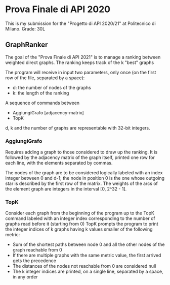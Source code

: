 # Prova Finale di API 2020

This is my submission for the "Progetto di API 2020/21" at Politecnico di Milano.
Grade: 30L

## GraphRanker

The goal of the "Prova Finale di API 2021" is to manage a ranking between weighted direct graphs.
The ranking keeps track of the k "best" graphs

The program will receive in input two parameters, only once (on the first row of the file, separated by a space):
- d: the number of nodes of the graphs
- k: the length of the ranking

A sequence of commands between
- AggiungiGrafo [adjacency-matrix]
- TopK

d, k and the number of graphs are representable with 32-bit integers. 

### AggiungiGrafo

Requires adding a graph to those considered to draw up the ranking. It is followed by the adjacency matrix of the graph itself, printed one row for each line, with the elements separated by commas.

The nodes of the graph are to be considered logically labeled with an index integer between 0 and d-1; the node in position 0 is the one whose outgoing star is described by the first row of the matrix.
The weights of the arcs of the element graph are integers in the interval [0, 2^32 - 1]. 

### TopK

Consider each graph from the beginning of the program up to the TopK command labeled with an integer index corresponding to the number of graphs read before it (starting from 0)
TopK prompts the program to print the integer indices of k graphs having k values smaller of the following metric:
- Sum of the shortest paths between node 0 and all the other nodes of the graph reachable from 0
- If there are multiple graphs with the same metric value, the first arrived gets the precedence
- The distances of the nodes not reachable from 0 are considered null
- The k integer indices are printed, on a single line, separated by a space, in any order 